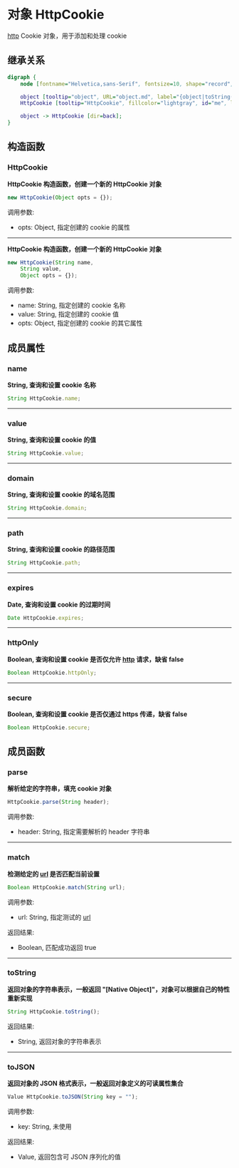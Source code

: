 # 对象 HttpCookie
[http](../../module/ifs/http.md) Cookie 对象，用于添加和处理 cookie

## 继承关系
```dot
digraph {
    node [fontname="Helvetica,sans-Serif", fontsize=10, shape="record", style="filled", fillcolor="white"];

    object [tooltip="object", URL="object.md", label="{object|toString()\ltoJSON()\l}"];
    HttpCookie [tooltip="HttpCookie", fillcolor="lightgray", id="me", label="{HttpCookie|new HttpCookie()\l|name\lvalue\ldomain\lpath\lexpires\lhttpOnly\lsecure\l|parse()\lmatch()\l}"];

    object -> HttpCookie [dir=back];
}
```

## 构造函数
        
### HttpCookie
**HttpCookie 构造函数，创建一个新的 HttpCookie 对象**

```JavaScript
new HttpCookie(Object opts = {});
```

调用参数:
* opts: Object, 指定创建的 cookie 的属性

--------------------------
**HttpCookie 构造函数，创建一个新的 HttpCookie 对象**

```JavaScript
new HttpCookie(String name,
    String value,
    Object opts = {});
```

调用参数:
* name: String, 指定创建的 cookie 名称
* value: String, 指定创建的 cookie 值
* opts: Object, 指定创建的 cookie 的其它属性

## 成员属性
        
### name
**String, 查询和设置 cookie 名称**

```JavaScript
String HttpCookie.name;
```

--------------------------
### value
**String, 查询和设置 cookie 的值**

```JavaScript
String HttpCookie.value;
```

--------------------------
### domain
**String, 查询和设置 cookie 的域名范围**

```JavaScript
String HttpCookie.domain;
```

--------------------------
### path
**String, 查询和设置 cookie 的路径范围**

```JavaScript
String HttpCookie.path;
```

--------------------------
### expires
**Date, 查询和设置 cookie 的过期时间**

```JavaScript
Date HttpCookie.expires;
```

--------------------------
### httpOnly
**Boolean, 查询和设置 cookie 是否仅允许 [http](../../module/ifs/http.md) 请求，缺省 false**

```JavaScript
Boolean HttpCookie.httpOnly;
```

--------------------------
### secure
**Boolean, 查询和设置 cookie 是否仅通过 https 传递，缺省 false**

```JavaScript
Boolean HttpCookie.secure;
```

## 成员函数
        
### parse
**解析给定的字符串，填充 cookie 对象**

```JavaScript
HttpCookie.parse(String header);
```

调用参数:
* header: String, 指定需要解析的 header 字符串

--------------------------
### match
**检测给定的 [url](../../module/ifs/url.md) 是否匹配当前设置**

```JavaScript
Boolean HttpCookie.match(String url);
```

调用参数:
* url: String, 指定测试的 [url](../../module/ifs/url.md)

返回结果:
* Boolean, 匹配成功返回 true

--------------------------
### toString
**返回对象的字符串表示，一般返回 "[Native Object]"，对象可以根据自己的特性重新实现**

```JavaScript
String HttpCookie.toString();
```

返回结果:
* String, 返回对象的字符串表示

--------------------------
### toJSON
**返回对象的 JSON 格式表示，一般返回对象定义的可读属性集合**

```JavaScript
Value HttpCookie.toJSON(String key = "");
```

调用参数:
* key: String, 未使用

返回结果:
* Value, 返回包含可 JSON 序列化的值

